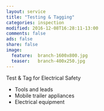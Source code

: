 ```yaml
---
layout: service
title: "Testing & Tagging"
categories: inspection
modified: 2016-12-08T16:28:11-13:00
comments: false
ads: false
share: false
image:
  feature:  branch-1600x800.jpg
  teaser:   branch-400x250.jpg
---
```

Test & Tag for Electrical Safety  

 - Tools and leads
 - Mobile trailer appliances
 - Electrical equipment